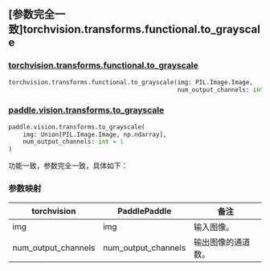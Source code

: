 ## [参数完全一致]torchvision.transforms.functional.to_grayscale

### [torchvision.transforms.functional.to_grayscale](https://pytorch.org/vision/main/generated/torchvision.transforms.functional.to_grayscale.html?highlight=to_grayscale#torchvision.transforms.functional.to_grayscale)

```python
torchvision.transforms.functional.to_grayscale(img: PIL.Image.Image,
                                               num_output_channels: int = 1)
```

### [paddle.vision.transforms.to_grayscale](https://www.paddlepaddle.org.cn/documentation/docs/zh/develop/api/paddle/vision/transforms/to_grayscale_cn.html#to-grayscale)

```python
paddle.vision.transforms.to_grayscale(
    img: Union[PIL.Image.Image, np.ndarray],
    num_output_channels: int = 1
)
```

功能一致，参数完全一致，具体如下：

### 参数映射

| torchvision               | PaddlePaddle       | 备注                      |
|-------------------------- |------------------- |-------------------------- |
| img                       | img                   | 输入图像。              |
| num_output_channels       | num_output_channels   | 输出图像的通道数。       |
